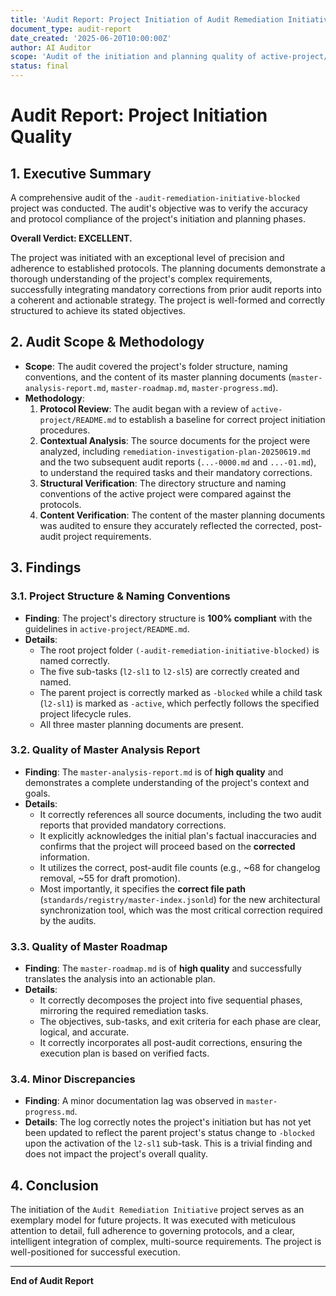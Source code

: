 ```yaml
---
title: 'Audit Report: Project Initiation of Audit Remediation Initiative'
document_type: audit-report
date_created: '2025-06-20T10:00:00Z'
author: AI Auditor
scope: 'Audit of the initiation and planning quality of active-project/-audit-remediation-initiative-blocked'
status: final
---
```


# Audit Report: Project Initiation Quality

## 1. Executive Summary

A comprehensive audit of the `-audit-remediation-initiative-blocked` project was conducted. The audit's objective was to verify the accuracy and protocol compliance of the project's initiation and planning phases.

**Overall Verdict: EXCELLENT.**

The project was initiated with an exceptional level of precision and adherence to established protocols. The planning documents demonstrate a thorough understanding of the project's complex requirements, successfully integrating mandatory corrections from prior audit reports into a coherent and actionable strategy. The project is well-formed and correctly structured to achieve its stated objectives.

## 2. Audit Scope & Methodology

-   **Scope**: The audit covered the project's folder structure, naming conventions, and the content of its master planning documents (`master-analysis-report.md`, `master-roadmap.md`, `master-progress.md`).
-   **Methodology**:
    1.  **Protocol Review**: The audit began with a review of `active-project/README.md` to establish a baseline for correct project initiation procedures.
    2.  **Contextual Analysis**: The source documents for the project were analyzed, including `remediation-investigation-plan-20250619.md` and the two subsequent audit reports (`...-0000.md` and `...-01.md`), to understand the required tasks and their mandatory corrections.
    3.  **Structural Verification**: The directory structure and naming conventions of the active project were compared against the protocols.
    4.  **Content Verification**: The content of the master planning documents was audited to ensure they accurately reflected the corrected, post-audit project requirements.

## 3. Findings

### 3.1. Project Structure & Naming Conventions
-   **Finding**: The project's directory structure is **100% compliant** with the guidelines in `active-project/README.md`.
-   **Details**:
    -   The root project folder `(-audit-remediation-initiative-blocked)` is named correctly.
    -   The five sub-tasks (`l2-sl1` to `l2-sl5`) are correctly created and named.
    -   The parent project is correctly marked as `-blocked` while a child task (`l2-sl1`) is marked as `-active`, which perfectly follows the specified project lifecycle rules.
    -   All three master planning documents are present.

### 3.2. Quality of Master Analysis Report
-   **Finding**: The `master-analysis-report.md` is of **high quality** and demonstrates a complete understanding of the project's context and goals.
-   **Details**:
    -   It correctly references all source documents, including the two audit reports that provided mandatory corrections.
    -   It explicitly acknowledges the initial plan's factual inaccuracies and confirms that the project will proceed based on the **corrected** information.
    -   It utilizes the correct, post-audit file counts (e.g., ~68 for changelog removal, ~55 for draft promotion).
    -   Most importantly, it specifies the **correct file path** (`standards/registry/master-index.jsonld`) for the new architectural synchronization tool, which was the most critical correction required by the audits.

### 3.3. Quality of Master Roadmap
-   **Finding**: The `master-roadmap.md` is of **high quality** and successfully translates the analysis into an actionable plan.
-   **Details**:
    -   It correctly decomposes the project into five sequential phases, mirroring the required remediation tasks.
    -   The objectives, sub-tasks, and exit criteria for each phase are clear, logical, and accurate.
    -   It correctly incorporates all post-audit corrections, ensuring the execution plan is based on verified facts.

### 3.4. Minor Discrepancies
-   **Finding**: A minor documentation lag was observed in `master-progress.md`.
-   **Details**: The log correctly notes the project's initiation but has not yet been updated to reflect the parent project's status change to `-blocked` upon the activation of the `l2-sl1` sub-task. This is a trivial finding and does not impact the project's overall quality.

## 4. Conclusion

The initiation of the `Audit Remediation Initiative` project serves as an exemplary model for future projects. It was executed with meticulous attention to detail, full adherence to governing protocols, and a clear, intelligent integration of complex, multi-source requirements. The project is well-positioned for successful execution.

---
**End of Audit Report** 